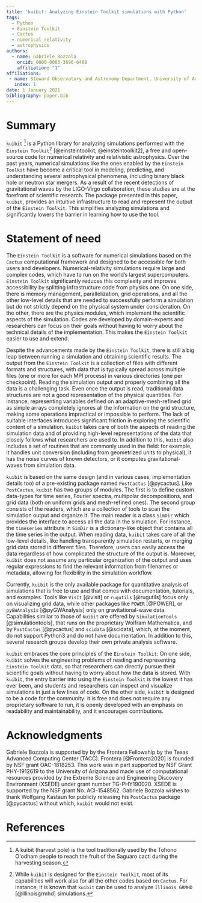 ```yaml
---
title: 'kuibit: Analyzing Einstein Toolkit simulations with Python'
tags:
  - Python
  - Einstein Toolkit
  - Cactus
  - numerical relativity
  - astrophysics
authors:
  - name: Gabriele Bozzola
    orcid: 0000-0003-3696-6408
    affiliation: "1"
affiliations:
 - name: Steward Observatory and Astronomy Department, University of Arizona
   index: 1
date: 1 January 2021
bibliography: paper.bib
---
```


# Summary

`kuibit` [^0] is a Python library for analyzing simulations performed
with the `Einstein Toolkit`[^1] [@einsteintoolkit, @einsteintoolkit2], a free
and open-source code for numerical relativity and relativistic astrophysics.
Over the past years, numerical simulations like the ones enabled by the
`Einstein Toolkit` have become a critical tool in modeling, predicting, and
understanding several astrophysical phenomena, including binary black hole or
neutron star mergers. As a result of the recent detections of gravitational
waves by the LIGO-Virgo collaboration, these studies are at the forefront of
scientific research. The package presented in this paper, `kuibit`, provides an
intuitive infrastructure to read and represent the output of the `Einstein
Toolkit`. This simplifies analyzing simulations and significantly lowers the
barrier in learning how to use the tool.

# Statement of need

The `Einstein Toolkit` is a software for numerical simulations based on the
`Cactus` computational framework and designed to be accessible for both users
and developers. Numerical-relativity simulations require large and complex
codes, which have to run on the world’s largest supercomputers. `Einstein
Toolkit` significantly reduces this complexity and improves accessibility by
splitting infrastructure code from physics one. On one side, there is memory
management, parallelization, grid operations, and all the other low-level
details that are needed to successfully perform a simulation but do not strictly
depend on the physical system under consideration. On the other, there are the
physics modules, which implement the scientific aspects of the simulation. Codes
are developed by domain-experts and researchers can focus on their goals without
having to worry about the technical details of the implementation. This makes
the `Einstein Toolkit` easier to use and extend.

Despite the advancements made by the `Einstein Toolkit`, there is still a big
leap between running a simulation and obtaining scientific results. The output
from the `Einstein Toolkit` is a collection of files with different formats and
structures, with data that is typically spread across multiple files (one or
more for each MPI process) in various directories (one per checkpoint). Reading
the simulation output and properly combining all the data is a challenging task.
Even once the output is read, traditional data structures are not a good
representation of the physical quantities. For instance, representing variables
defined on an adaptive-mesh-refined grid as simple arrays completely ignores all
the information on the grid structure, making some operations impractical or
impossible to perform. The lack of suitable interfaces introduces significant
friction in exploring the scientific content of a simulation. `kuibit` takes
care of both the aspects of reading the simulation data and of providing
high-level representations of the data that closely follows what researchers are
used to. In addition to this, `kuibit` also includes a set of routines that are
commonly used in the field: for example, it handles unit conversion (including
from geometrized units to physical), it has the noise curves of known detectors,
or it computes gravitational-waves from simulation data.

`kuibit` is based on the same design (and in various cases, implementation
details too) of a pre-existing package named `PostCactus` [@pycactus]. Like
`PostCactus`, `kuibit` has two groups of modules. The first is to define custom
data-types for time series, Fourier spectra, multipolar decompositions, and grid
data (both on uniform grids and mesh-refined ones). The second group consists of
the readers, which are a collection of tools to scan the simulation output and
organize it. The main reader is a class `SimDir` which provides the interface to
access all the data in the simulation. For instance, the `timeseries` attribute
in `SimDir` is a dictionary-like object that contains all the time series in the
output. When reading data, `kuibit` takes care of all the low-level details,
like handling transparently simulation restarts, or merging grid data stored in
different files. Therefore, users can easily access the data regardless of how
complicated the structure of the output is. Moreover, `kuibit` does not assume
any particular organization of the output and uses regular expressions to find
the relevant information from filenames or metadata, allowing for flexibility in
the simulation workflow.

Currently, `kuibit` is the only available package for quantitative analysis of
simulations that is free to use and that comes with documentation, tutorials,
and examples. Tools like `VisIt` [@visit] or `rugutils` [@rugutils] focus only
on visualizing grid data, while other packages like `POWER` [@POWER], or
`pyGWAnalysis` [@pyGWAnalysis] only on gravitational-wave data. Capabilities
similar to those of `kuibit` are offered by `SimulationTools`
[@simulationtools], that runs on the proprietary Wolfram Mathematica, and by
`PostCactus` [@pycactus] and `scidata` [@scidata], which, at the moment, do not
support Python3 and do not have documentation. In addition to this, several
research groups develop their own private analysis software.

`kuibit` embraces the core principles of the `Einstein Toolkit`: On one side,
`kuibit` solves the engineering problems of reading and representing `Einstein
Toolkit` data, so that researchers can directly pursue their scientific goals
without having to worry about how the data is stored. With `kuibit`, the entry
barrier into using the `Einstein Toolkit` is the lowest it has ever been, and
students and researchers can inspect and visualize simulations in just a few
lines of code. On the other side, `kuibit` is designed to be a code for the
community: it is free and does not require any proprietary software to run,
it is openly developed with an emphasis on readability and maintainability, and
it encourages contributions.

# Acknowledgments

Gabriele Bozzola is supported by by the Frontera Fellowship by the Texas
Advanced Computing Center (TACC). Frontera [@Frontera2020] is founded by NSF grant
OAC-1818253. This work was in part supported by NSF Grant PHY-1912619 to the
University of Arizona and made use of computational resources provided by the
Extreme Science and Engineering Discovery Environment (XSEDE) under grant number
TG-PHY190020. XSEDE is supported by the NSF grant No. ACI-1548562. Gabriele
Bozzola wishes to thank Wolfgang Kastaun for publicly releasing his `PostCactus`
package [@pycactus] without which, `kuibit` would not exist.

# References

[^0]: A kuibit (harvest pole) is the tool traditionally used by the Tohono
O'odham people to reach the fruit of the Saguaro cacti during the harvesting
season.

[^1]: While `kuibit` is designed for the `Einstein Toolkit`, most of its
capabilities will work also for all the other codes based on `Cactus`. For
instance, it is known that `kuibit` can be used to analyze `Illinois GRMHD`
[@illinoisgrmhd] simulations.

